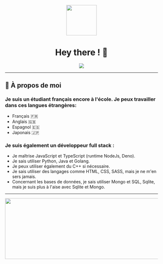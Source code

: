 <div id="header" align="center">
  <img src="https://media.giphy.com/media/eYiTd4Ip9D1SdS3esc/giphy.gif" width="100"/>
 
  <div>
    <img src="https://komarev.com/ghpvc/?username=PxndxDev&style=flat-square&color=blue" alt=""/>
  </div>
  
  <h1>
    Hey there ! 👋
  </h1>
  
</div>

<div align="center">
  <img src="https://cdn.discordapp.com/attachments/983073037001834617/983657211295301632/ezgif.com-gif-maker.gif" />
</div>

---

## 🎏 À propos de moi

### Je suis un étudiant français encore à l'école. Je peux travailler dans ces langues étrangères:
- Français 🇫🇷
- Anglais 🇬🇧
- Espagnol 🇪🇸
- Japonais 🇯🇵

### Je suis également un développeur full stack :
- Je maîtrise JavaScript et TypeScript (runtime NodeJs, Deno).
- Je sais utiliser Python, Java et Golang.
- Je peux utiliser également du C++ si nécessaire.
- Je sais utiliser des langages comme HTML, CSS, SASS, mais je ne m'en sers jamais.
- Concernant les bases de données, je sais utiliser Mongo et SQL, Sqlite, mais je suis plus à l'aise avec Sqlite et Mongo.
---

<div align="center">
  <img src="https://github-readme-stats.vercel.app/api?username=PxndxDev&show_icons=true&theme=radical" width="700" height="200"/>
</div>
